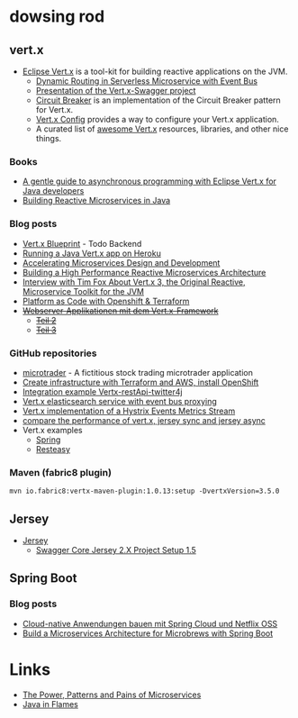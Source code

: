 # dowsing rod

## vert.x

* [Eclipse Vert.x](http://vertx.io/) is a tool-kit for building reactive applications on the JVM.
    * [Dynamic Routing in Serverless Microservice with Event Bus](http://vertx.io/blog/dynamic-routing-in-serverless-microservice-with-vert-x-event-bus/)
    * [Presentation of the Vert.x-Swagger project](http://vertx.io/blog/presentation-of-the-vert-x-swagger-project/)
    * [Circuit Breaker](http://vertx.io/docs/vertx-circuit-breaker/java/) is an implementation of the Circuit Breaker pattern for Vert.x.
    * [Vert.x Config](http://vertx.io/docs/vertx-config/java/) provides a way to configure your Vert.x application.
    * A curated list of [awesome Vert.x](https://github.com/vert-x3/vertx-awesome) resources, libraries, and other nice things.

### Books

* [A gentle guide to asynchronous programming with Eclipse Vert.x for Java developers](http://vertx.io//docs/guide-for-java-devs)
* [Building Reactive Microservices in Java](https://developers.redhat.com/promotions/building-reactive-microservices-in-java/)

### Blog posts

* [Vert.x Blueprint](http://www.sczyh30.com/vertx-blueprint-todo-backend/) - Todo Backend
* [Running a Java Vert.x app on Heroku](https://jbrio.net/posts/running-a-java-vertx-app-on-heroku/)
* [Accelerating Microservices Design and Development](https://www.cognizant.com/whitepapers/accelerating-microservices-design-and-development-codex2533.pdf)
* [Building a High Performance Reactive Microservices Architecture](https://www.cognizant.com/whitepapers/building-a-high-performance-reactive-microservices-architecture-codex2654.pdf)
* [Interview with Tim Fox About Vert.x 3, the Original Reactive, Microservice Toolkit for the JVM](https://www.infoq.com/articles/vertx-3-tim-fox)
* [Platform as Code with Openshift & Terraform](https://medium.com/@fabiojose/platform-as-code-with-openshift-terraform-1da6af7348ce)
* [<del>Webserver-Applikationen mit dem Vert.x-Framework</del>](https://news.digicomp.ch/de/2017/05/26/vert-x-simple-way-for-rest/)
    * [<del>Teil 2</del>](https://news.digicomp.ch/de/2017/07/05/webserver-applikation-teil-2-mit-dem-vert-x-framework-wahrungsumrechner/)
    * [<del>Teil 3</del>](https://news.digicomp.ch/de/2017/10/18/webserver-applikation-teil-3-mit-dem-vert-x-framework-wahrungsumrechner/)

### GitHub repositories

* [microtrader](https://github.com/docker-production-aws/microtrader) - A fictitious stock trading microtrader application
* [Create infrastructure with Terraform and AWS, install OpenShift](https://github.com/dwmkerr/terraform-aws-openshift)
* [Integration example Vertx-restApi-twitter4j](https://github.com/frobs/vertx-twitter4j-example)
* [Vert.x elasticsearch service with event bus proxying](https://github.com/hubrick/vertx-elasticsearch-service)
* [Vert.x implementation of a Hystrix Events Metrics Stream](https://github.com/kennedyoliveira/hystrix-vertx-metrics-stream)
* [compare the performance of vert.x, jersey sync and jersey async](https://github.com/tongqqiu/vertx-jersey-benchmark)
* Vert.x examples
    * [Spring](https://github.com/vert-x3/vertx-examples/tree/master/spring-examples)
    * [Resteasy](https://github.com/vert-x3/vertx-examples/tree/master/resteasy-examples)

### Maven (fabric8 plugin)

    mvn io.fabric8:vertx-maven-plugin:1.0.13:setup -DvertxVersion=3.5.0


## Jersey

* [Jersey](https://jersey.github.io)
    * [Swagger Core Jersey 2.X Project Setup 1.5](https://github.com/swagger-api/swagger-core/wiki/Swagger-Core-Jersey-2.X-Project-Setup-1.5)

## Spring Boot

### Blog posts

* [Cloud-native Anwendungen bauen mit Spring Cloud und Netflix OSS](https://jaxenter.de/cloud-native-anwendungen-42976)
* [Build a Microservices Architecture for Microbrews with Spring Boot](https://developer.okta.com/blog/2017/06/15/build-microservices-architecture-spring-boot)

# Links

* [The Power, Patterns and Pains of Microservices](https://github.com/joshlong/power-patterns-pains-of-microservices)
* [Java in Flames](https://medium.com/netflix-techblog/java-in-flames-e763b3d32166)